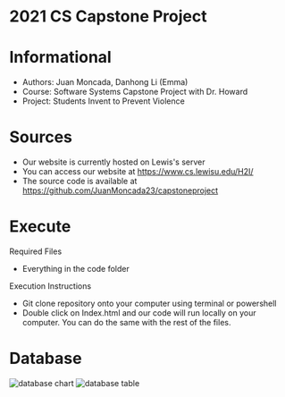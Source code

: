 # 2021 CS Capstone Project 

# Informational 
* Authors: Juan Moncada, Danhong Li (Emma)
* Course: Software Systems Capstone Project with Dr. Howard
* Project: Students Invent to Prevent Violence

# Sources 
* Our website is currently hosted on Lewis's server
* You can access our website at https://www.cs.lewisu.edu/H2I/
* The source code is available at https://github.com/JuanMoncada23/capstoneproject

# Execute 
Required Files 
* Everything in the code folder

Execution Instructions
* Git clone repository onto your computer using terminal or powershell 
* Double click on Index.html and our code will run locally on your computer. You can do the same with the rest of the files. 

# Database 
![database chart](https://user-images.githubusercontent.com/54727154/116839016-3d7d5480-ab96-11eb-9ce1-ba7658c71abb.jpg)
![database table](https://user-images.githubusercontent.com/54727154/116838941-ed05f700-ab95-11eb-9b76-446ee6ff54b4.jpg)



